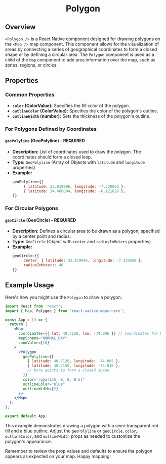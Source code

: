<h1 align="center">
    <strong>Polygon</strong>
</h1>

## Overview

`<Polygon />` is a React Native component designed for drawing polygons on the `<Map />` map component. This component allows for the visualization of areas by connecting a series of geographical coordinates to form a closed shape or by defining a circular area. The `Polygon` component is used as a child of the `Map` component to add area information over the map, such as zones, regions, or circles.

## Properties

### Common Properties

- **`color` (ColorValue):** Specifies the fill color of the polygon.
- **`outlineColor` (ColorValue):** Specifies the color of the polygon's outline.
- **`outlineWidth` (number):** Sets the thickness of the polygon's outline.

### For Polygons Defined by Coordinates

#### `geoPolyline` (GeoPolyline) - REQUIRED

- **Description:** List of coordinates used to draw the polygon. The coordinates should form a closed loop.
- **Type:** `GeoPolyline` (Array of Objects with `latitude` and `longitude` properties)
- **Example:**
  ```jsx
  geoPolyline={[
       { latitude: 33.819096, longitude: -7.320056 },
       { latitude: 34.460004, longitude: -6.121828 },
  ]}
  ```

### For Circular Polygons

#### `geoCircle` (GeoCircle) - REQUIRED

- **Description:** Defines a circular area to be drawn as a polygon, specified by a center point and radius.
- **Type:** `GeoCircle` (Object with `center` and `radiusInMeters` properties)
- **Example:**
  ```jsx
  geoCircle={{
       center: { latitude: 33.819096, longitude: -7.320056 },
       radiusInMeters: 40
  }}
  ```

## Example Usage

Here's how you might use the `Polygon` to draw a polygon:

```jsx
import React from 'react';
import { Map, Polygon } from 'react-native-maps-here';

const App = () => {
  return (
    <Map
      coordinates={{ lat: 40.7128, lon: -74.006 }} // Coordinates for New York City
      mapScheme="NORMAL_DAY"
      zoomValue={10}
    >
      <Polygon
        geoPolyline={[
          { latitude: 40.7128, longitude: -74.006 },
          { latitude: 40.7158, longitude: -74.016 },
          // More points to form a closed shape
        ]}
        color="rgba(255, 0, 0, 0.5)"
        outlineColor="blue"
        outlineWidth={2}
      />
    </Map>
  );
};

export default App;
```

This example demonstrates drawing a polygon with a semi-transparent red fill and a blue outline. Adjust the `geoPolyline` or `geoCircle`, `color`, `outlineColor`, and `outlineWidth` props as needed to customize the polygon's appearance.

Remember to review the prop values and defaults to ensure the polygon appears as expected on your map. Happy mapping!
